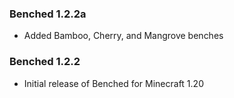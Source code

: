 ### Benched 1.2.2a
- Added Bamboo, Cherry, and Mangrove benches

### Benched 1.2.2
- Initial release of Benched for Minecraft 1.20
